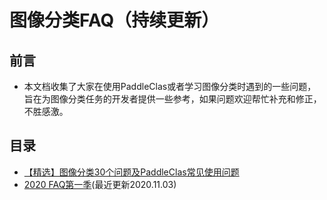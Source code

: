 # 图像分类FAQ（持续更新）

## 前言

* 本文档收集了大家在使用PaddleClas或者学习图像分类时遇到的一些问题，旨在为图像分类任务的开发者提供一些参考，如果问题欢迎帮忙补充和修正，不胜感激。

## 目录

* [【精选】图像分类30个问题及PaddleClas常见使用问题](./faq.md)
* [2020 FAQ第一季](./faq_series/faq_2020_s1.md)(最近更新2020.11.03)

